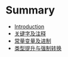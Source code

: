 # Summary

* [Introduction](README.md)
* [关键字及注释](chapter1.md)
* [常量变量及进制](chapter2.md)
* [类型提升与强制转换](chapter3.md)

